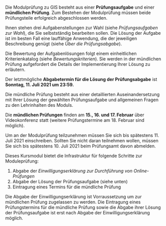 <!-- # Über die Modulprüfung -->

Die Modulprüfung zu GIS besteht aus einer **Prüfungsaufgabe** und einer **mündlichen Prüfung**. Zum Bestehen der Modulprüfung müssen beide Prüfungsteile erfolgreich abgeschlossen werden.

Ihnen stehen drei Aufgabenstellungen zur Wahl (siehe *Prüfungsaufgaben zur Wahl*), die Sie selbstständig bearbeiten sollen. Die Lösung der Aufgabe ist im besten Fall eine lauffähige Anwendung, die der jeweiligen Beschreibung genügt (siehe *Über die Prüfungsabgabe*).

Die Bewertung der Aufgabenlösungen folgt einem einheitlichen Kriterienkatalog (siehe *Bewertungskriterien*). Sie werden in der mündlichen Prüfung aufgefordert die Details der Implementierung Ihrer Lösung zu erläutern.

Der letztmögliche **Abgabetermin für die Lösung der Prüfungsabgabe** ist **Sonntag, 11. Juli 2021 um 23:59.**

Die mündliche Prüfung besteht aus einer detaillierten Auseinandersetzung mit Ihrer Lösung der gewählten Prüfungsaufgabe und allgemeinen Fragen zu den Lehrinhalten des Moduls.

Die **mündlichen Prüfungen** finden am **15., 16. und 17. Februar** über Videokonferenz statt (weitere Prüfungstermine am 18. Februar sind möglich).

Um an der Modulprüfung teilzunehmen müssen Sie sich bis spätestens 11. Juli 2021 einschreiben. Sollten Sie nicht daran teilnehmen wollen, müssen Sie sich bis spätestens 10. Juli 2021 beim Prüfungsamt davon abmelden.

Dieses Kursmodul bietet die Infrastruktur für folgende Schritte zur Moduleprüfung:
1. Abgabe der *Einwilligungserklärung zur Durchführung von Online-Prüfungen*
2. Abgabe der Lösung der Prüfungsaufgabe (siehe unten)
3. Eintragung eines Termins für die mündliche Prüfung

Die Abgabe der Einwilligungserklärung ist Vorraussetzung um zur mündlichen Prüfung zugelassen zu werden. Die Eintragung eines Prüfungstermins für die mündliche Prüfung sowie die Abgabe ihrer Lösung der Prüfungsaufgabe ist erst nach Abgabe der Einwilligungserklärung möglich.

